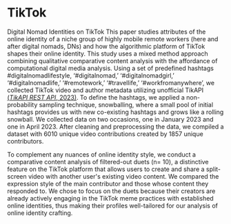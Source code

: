 # TikTok
Digital Nomad Identities on TikTok
This paper studies attributes of the online identity of a niche group of highly mobile remote workers (here and after digital nomads, DNs) and how the algorithmic platform of TikTok shapes their online identity.
This study uses a mixed method approach combining qualitative comparative content analysis with the affordance of computational digital media analysis. Using a set of predefined hashtags #digitalnomadlifestyle, ‘#digitalnomad,’ ‘#digitalnomadgirl,’ ‘#digitalnomadlife,’ ‘#remotework,’ ‘#travellife,’ ‘#workfromanywhere’, we collected TikTok video and author metadata utilizing unofficial TikAPI [(*TikAPI REST API*, 2023)](https://www.zotero.org/google-docs/?52sYIQ). To define the hashtags, we applied a non-probability sampling technique, snowballing, where a small pool of initial hashtags provides us with new co-existing hashtags and grows like a rolling snowball. We collected data on two occasions, one in January 2023 and one in April 2023. After cleaning and preprocessing the data, we compiled a dataset with 6010 unique video contributions created by 1857 unique contributors. 

To complement any nuances of online identity style, we conduct a comparative content analysis of filtered-out duets (n= 10), a distinctive feature on the TikTok platform that allows users to create and share a split-screen video with another user's existing video content. We compared the expression style of the main contributor and those whose content they responded to. We chose to focus on the duets because their creators are already actively engaging in the TikTok meme practices with established online identities, thus making their profiles well-tailored for our analysis of online identity crafting.
